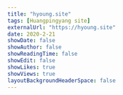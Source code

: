 ```yaml
---
title: "hyoung.site"
tags: [Huangpingyang site]
externalUrl: "https://hyoung.site"
date: 2020-2-21
showDate: false
showAuthor: false
showReadingTime: false
showEdit: false
showLikes: true
showViews: true
layoutBackgroundHeaderSpace: false
---
```

